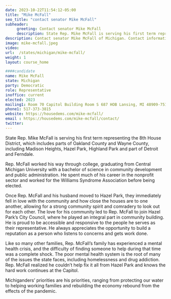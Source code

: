 ```yaml
---
date: 2023-10-22T11:54:12-05:00
title: "Mike McFall"
seo_title: "contact senator Mike McFall"
subheader:
     greeting: Contact senator Mike McFall
     description: State Rep. Mike McFall is serving his first term representing the 8th House District. Michiganders’ priorities are his priorities, ranging from protecting our water to helping working families and rebuilding the economy rebound from the effects of the pandemic.
description: Contact senator Mike McFall of Michigan. Contact information for Mike McFall includes email address, phone number, and mailing address.
image: mike-mcfall.jpeg
video:
url:  /states/michigan/mike-mcfall/
weight: 1
layout: course_home

####candidate
name: Mike McFall
state: Michigan
party: Democratic
role: Representative
inoffice: current
elected: 2023
mailing1: Room 70 Capitol Building Room S 687 HOB Lansing, MI 48909-7514
phone1: 517-373-3815
website: https://housedems.com/mike-mcfall/
email : https://housedems.com/mike-mcfall/contact/
twitter:
---
```


State Rep. Mike McFall is serving his first term representing the 8th House District, which includes parts of Oakland County and Wayne County, including Madison Heights, Hazel Park, Highland Park and part of Detroit and Ferndale.

Rep. McFall worked his way through college, graduating from Central Michigan University with a bachelor of science in community development and public administration. He spent much of his career in the nonprofit sector and worked for the Williams Syndrome Association before being elected.

Once Rep. McFall and his husband moved to Hazel Park, they immediately fell in love with the community and how close the houses are to one another, allowing for a strong community spirit and comradery to look out for each other. The love for his community led to Rep. McFall to join Hazel Park’s City Council, where he played an integral part in community building. He is proud to be accessible and responsive to the people he serves as their representative. He always appreciates the opportunity to build a reputation as a person who listens to concerns and gets work done.

Like so many other families, Rep. McFall’s family has experienced a mental health crisis, and the difficulty of finding someone to help during that time was a complete shock. The poor mental health system is the root of many of the issues the state faces, including homelessness and drug addiction. Rep. McFall realized he couldn’t help fix it all from Hazel Park and knows the hard work continues at the Capitol.

Michiganders’ priorities are his priorities, ranging from protecting our water to helping working families and rebuilding the economy rebound from the effects of the pandemic.
